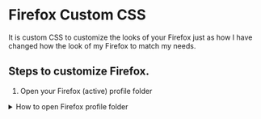 # Firefox Custom CSS

It is custom CSS to customize the looks of your Firefox just as how I have changed how the look of my Firefox to match my needs. 

## Steps to customize Firefox.
1. Open your Firefox (active) profile folder

<details>
  <summary>How to open Firefox profile folder</summary>
  <br>
  <ul>
    <li> Go to <code>about:profiles</code> </li>
    <li> Click on <code>Open Folder</code> in <b>Root Directory</b> of the profile that is in use. </li>
    <img alt="firefox profile folder image" src="../images/firefox-profile.png">
  </ul>
</details>

